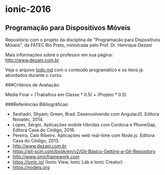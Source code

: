 # ionic-2016
## Programação para Dispositivos Móveis

Repositório com o projeto da disciplina de "Programação para Dispositivos Móveis", da FATEC Rio Preto, ministrada pelo Prof. Dr. Henrique Dezani

Mais informações sobre o professor em sua página: http://www.dezani.com.br

Veja o arquivo [todo.md](https://github.com/henriquedezani/ionic-2016/blob/master/todo.md) com o conteúdo programático e os itens já abordados durante o curso.

###Critérios de Avaliação:

Média Final = (Trabalhos em Classe * 0.5) + (Projeto * 0.5)

###Referências Bibliográficas:

- Seshadri, Shyam; Green, Brad. Desenvolvendo com AngularJS. Editora Novatec, 2014.
- Lopes, Sérgio. Aplicações mobile híbridas com Cordova e PhoneGap, Editora Casa do Código, 2016.
- Pereira, Caio Ribeiro. Aplicações web real-time com Node.js. Editora Casa do Código, 2013.
- http://www.dezani.com.br
- https://git-scm.com/book/en/v2/Git-Basics-Getting-a-Git-Repository
- http://www.ionicframework.com
- https://ionic.io/ (Ionic View, Ionic Lab e Ionic Creator)
- https://nodejs.org
